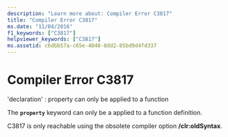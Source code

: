 ```yaml
---
description: "Learn more about: Compiler Error C3817"
title: "Compiler Error C3817"
ms.date: "11/04/2016"
f1_keywords: ["C3817"]
helpviewer_keywords: ["C3817"]
ms.assetid: c6dbb57a-c65e-4040-8dd2-85bd9d4fd337
---
```

# Compiler Error C3817

'declaration' : property can only be applied to a function

The **`property`** keyword can only be a applied to a function definition.

C3817 is only reachable using the obsolete compiler option **/clr:oldSyntax**.
